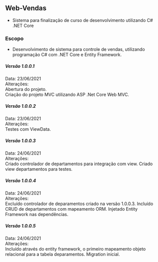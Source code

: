 ## Web-Vendas
- Sistema para finalização de curso de desenvolvimento utilizando C# .NET Core  

### Escopo  
- Desenvolvimento de sistema para controle de vendas, utilizando programação C# com .NET Core e Entity Framework.  


##### Versão 1.0.0.1  
Data:  23/06/2021  
Alterações:  
Abertura do projeto.  
Criação do projeto MVC utilizando ASP .Net Core Web MVC.  

##### Versão 1.0.0.2  
Data: 23/06/2021  
Alterações:   
Testes com ViewData.  


##### Versão 1.0.0.3  
Data: 24/06/2021  
Alterações:  
Criado controlador de departamentos para integração com view. Criado view departamentos para testes.  


##### Versão 1.0.0.4  
Data: 24/06/2021  
Alterações:  
Excluído controlador de deparamentos criado na versão 1.0.0.3. Incluído CRUD de departamentos com mapeamento ORM. Injetado Entity Framework nas dependências.    

##### Versão 1.0.0.5  
Data: 24/06/2021  
Alterações:  
Incluído através do entity framework, o primeiro mapeamento objeto relacional para a tabela deparamentos. Migration inicial.  